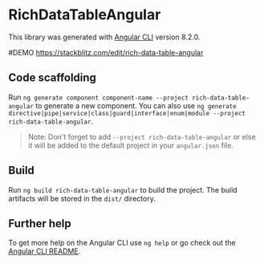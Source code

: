 # RichDataTableAngular

This library was generated with [Angular CLI](https://github.com/angular/angular-cli) version 8.2.0.

#DEMO
https://stackblitz.com/edit/rich-data-table-angular

## Code scaffolding

Run `ng generate component component-name --project rich-data-table-angular` to generate a new component. You can also use `ng generate directive|pipe|service|class|guard|interface|enum|module --project rich-data-table-angular`.
> Note: Don't forget to add `--project rich-data-table-angular` or else it will be added to the default project in your `angular.json` file. 

## Build

Run `ng build rich-data-table-angular` to build the project. The build artifacts will be stored in the `dist/` directory.

## Further help

To get more help on the Angular CLI use `ng help` or go check out the [Angular CLI README](https://github.com/angular/angular-cli/blob/master/README.md).
